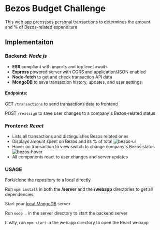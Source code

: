 # Bezos Budget Challenge

This web app prcossses personal transactions to determines the amount and % of Bezos-related expenditure

## Implementaiton

### Backend: *Node js*
- **ES6** compliant with imports and top level awaits
- **Express** powered server with CORS and application/JSON enabled
- **Node-fetch** to get and check transaction API data
- **MongoDB** to save transaction history, updates, and user settings

#### Endpoints:
GET `/transactions` to send transactions data to frontend

POST `/reassign` to save user changes to a company's Bezos-related status

### Frontend: *React*
- Lists all transactions and distinguishes Bezos related ones
- Displays amount spent on Bezos and its % of total
![bezos-ui](https://user-images.githubusercontent.com/46499432/162577455-fc2a2743-2054-4803-b647-0a416a2f584c.png)
- Hover on transaction to view switch to change company's Bezos status
![bezos-hover](https://user-images.githubusercontent.com/46499432/162577481-1e0eb966-a9ef-48a6-b56c-953fcc613a2a.png)
- All components react to user changes and server updates

### USAGE

Fork/clone the repository to a local directly

Run `npm install` in both the **/server** and the **/webapp** directories to get all dependencies

Start your [local MongoDB](https://www.mongodb.com/docs/guides/server/install/) server

Run `node .` in the server directory to start the backend server

Lastly, run `npm start` in the webapp directory to open the React webapp
